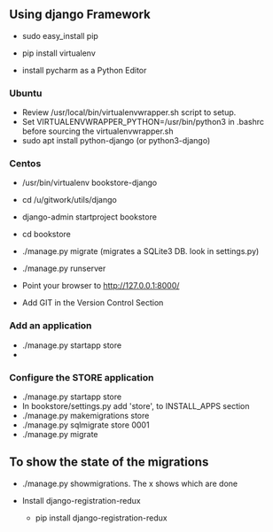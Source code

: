 ## Using django Framework
  * sudo easy_install pip
  * pip install virtualenv

  * install pycharm as a Python Editor

  ### Ubuntu
  * Review /usr/local/bin/virtualenvwrapper.sh script to setup.
  * Set VIRTUALENVWRAPPER_PYTHON=/usr/bin/python3 in .bashrc before
    sourcing the virtualenvwrapper.sh
  * sudo apt install python-django (or python3-django)

  ### Centos
  * /usr/bin/virtualenv bookstore-django

  * cd /u/gitwork/utils/django
  * django-admin startproject bookstore
  * cd bookstore
  * ./manage.py migrate (migrates a SQLite3 DB. look in settings.py)
  * ./manage.py runserver
  * Point your browser to http://127.0.0.1:8000/

  * Add GIT in the Version Control Section

  ### Add an application
  * ./manage.py startapp store
  * 
  
  ### Configure the STORE application
  * ./manage.py startapp store
  * In bookstore/settings.py add 'store', to INSTALL_APPS section
  * ./manage.py makemigrations store
  * ./manage.py sqlmigrate store 0001
  * ./manage.py migrate

  ## To show the state of the migrations
  * ./manage.py showmigrations. The x shows which are done

  * Install django-registration-redux
    - pip install django-registration-redux
